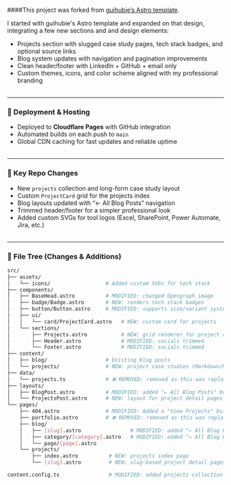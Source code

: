  ####This project was forked from [guihubie’s Astro template](https://github.com/guihubie/free-astro-template).

I started with guihubie's Astro template and expanded on that design, integrating a few new sections and and design elements:

- Projects section with slugged case study pages, tech stack badges, and optional source links
- Blog system updates with navigation and pagination improvements
- Clean header/footer with LinkedIn + GitHub + email only
- Custom themes, icons, and color scheme aligned with my professional branding  <br><br>

---

### 🚀 Deployment & Hosting
- Deployed to **Cloudflare Pages** with GitHub integration  
- Automated builds on each push to `main`  
- Global CDN caching for fast updates and reliable uptime  <br><br>

---

### 💼 Key Repo Changes
- New `projects` collection and long-form case study layout  
- Custom `ProjectCard` grid for the projects index  
- Blog layouts updated with “← All Blog Posts” navigation  
- Trimmed header/footer for a simpler professional look  
- Added custom SVGs for tool logos (Excel, SharePoint, Power Automate, Jira, etc.)  <br><br>

---

### 📂 File Tree (Changes & Additions)
```bash
src/
├── assets/                     
│   └── icons/                  # Added custom SVGs for tech stack
├── components/
│   ├── BaseHead.astro          # MODIFIED: changed Opengraph image
│   ├── badge/Badge.astro       # NEW: renders tech stack badges
│   ├── button/Button.astro     # MODIFIED: supports size/variant system
│   ├── ui/
│   │   └── card/ProjectCard.astro   # NEW: custom card for projects
│   └── sections/
│       ├── Projects.astro           # NEW: grid renderer for project cards
│       ├── Header.astro             # MODIFIED: socials trimmed
│       └── Footer.astro             # MODIFIED: socials trimmed
├── content/
│   ├── blog/                   # Existing blog posts
│   └── projects/               # NEW: project case studies (Markdown/MDX)
├── data/
│   └── projects.ts             # ❌ REMOVED: removed as this was replaced with the slugified projects.
├── layouts/
│   ├── BlogPost.astro          # MODIFIED: added "← All Blog Posts" button
│   └── ProjectsPost.astro      # NEW: layout for project detail pages
└── pages/
    ├── 404.astro               # MODIFIED: Added a "View Projects" button 
    ├── portfolio.astro         # ❌ REMOVED: removed as this was replaced with the slugified projects.
    ├── blog/
    │   ├── [slug].astro                # MODIFIED: added "← All Blog Posts" button
    │   ├── category/[category].astro   # MODIFIED: added "← All Blog Posts" button
    │   └── page/[page].astro           
    └── projects/
        ├── index.astro          # NEW: projects index page
        └── [slug].astro         # NEW: slug-based project detail pages

content.config.ts                # MODIFIED: added projects collection schema
```
